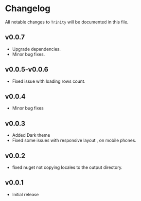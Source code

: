 # Changelog

All notable changes to `Trinity` will be documented in this file.

## v0.0.7

- Upgrade dependencies.
- Minor bug fixes.

## v0.0.5-v0.0.6

- Fixed issue with loading rows count.

## v0.0.4

- Minor bug fixes

## v0.0.3

- Added Dark theme
- Fixed some issues with responsive layout , on mobile phones.

## v0.0.2

- fixed nuget not copying locales to the output directory.

## v0.0.1

- Initial release
